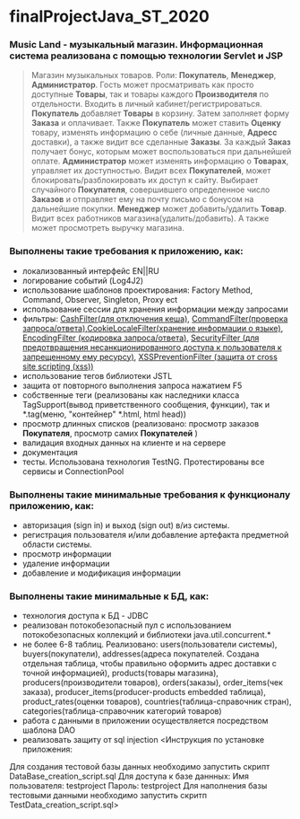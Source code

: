 # finalProjectJava_ST_2020 
### Music Land - музыкальный магазин. Информационная система реализована с помощью технологии Servlet и JSP 
> Магазин музыкальных товаров. Роли: **Покупатель**, **Менеджер**, **Администратор**.
Гость может просматривать как просто доступные **Товары**, так и товары каждого **Производителя** по отдельности. Входить в личный кабинет/регистрироваться. **Покупатель** добавляет **Товары**  в корзину. Затем заполняет форму **Заказа** и оплачивает. Также **Покупатель** может ставить **Оценку** товару, изменять информацию о себе (личные данные, **Адресс** доставки), а также видит все сделанные **Заказы**. За каждый **Заказ** получает бонус, которым может воспользоваться при дальнейшей оплате.
**Администратор** может изменять информацию о **Товарах**, управляет их доступностью. Видит всех **Покупателей**, может блокировать/разблокировать их доступ к сайту. Выбирает случайного **Покупателя**, совершившего определенное число **Заказов** и отправляет ему на почту письмо с бонусом на дальнейшие покупки.
**Менеджер** может добавить/удалить **Товар**. Видит всех работников магазина(удалить/добавить). А также может просмотреть выручку магазина.
### Выполнены такие требования к приложению, как:
* локализованный интерфейс EN||RU
* логирование событий (Log4J2)
* использование шаблонов проектирования: Factory Method, Command, Observer, Singleton, Proxy ect
* использование сессии для хранения информации между запросами
* фильтры: [CashFilter(для отключения кеша)](https://github.com/Lizaveta-CR/finalProjectJava_ST_2020/blob/master/src/main/java/by/tsvirko/music_shop/filter/CashFilter.java), [CommandFilter(проверка запроса/ответа)](https://github.com/Lizaveta-CR/finalProjectJava_ST_2020/blob/master/src/main/java/by/tsvirko/music_shop/filter/CommandFilter.java),[CookieLocaleFilter(хранение информации о языке)](https://github.com/Lizaveta-CR/finalProjectJava_ST_2020/blob/master/src/main/java/by/tsvirko/music_shop/filter/CookieLocaleFilter.java), [EncodingFilter (кодировка запроса/ответа)](https://github.com/Lizaveta-CR/finalProjectJava_ST_2020/blob/master/src/main/java/by/tsvirko/music_shop/filter/EncodingFilter.java), [SecurityFilter (для предотвращения несанкционированного доступа к пользователя к запрещенному ему ресурсу)](https://github.com/Lizaveta-CR/finalProjectJava_ST_2020/blob/master/src/main/java/by/tsvirko/music_shop/filter/SecurityFilter.java), [XSSPreventionFilter (защита от cross site scripting (xss))](https://github.com/Lizaveta-CR/finalProjectJava_ST_2020/blob/master/src/main/java/by/tsvirko/music_shop/filter/XSSPreventionFilter.java) 
* использование тегов библиотеки JSTL
* защита от повторного выполнения запроса нажатием F5
* собственные теги (реализованы как наследники класса TagSupport(вывод приветственного сообщения, функции), так и *.tag(меню, "контейнер" *.html, html head))
* просмотр длинных списков (реализовано: просмотр заказов **Покупателя**, просмотр самих **Покупателей** )
* валидация входных данных на клиенте и на сервере
* документация
* тесты. Использована технология TestNG. Протестированы все сервисы и ConnectionPool
### Выполнены такие минимальные требования к функционалу приложению, как:
* авторизация (sign in) и выход (sign out) в/из системы.
* регистрация пользователя и/или добавление артефакта предметной области системы.
* просмотр информации
* удаление информации
* добавление и модификация информации
### Выполнены такие минимальные к БД, как:
* технология доступа к БД  - JDBC
* реализован потокобезопасный пул с использованием потокобезопасных коллекций и библиотеки java.util.concurrent.*
* не более 6-8 таблиц. Реализовано: users(пользователи системы), buyers(покупатели), addresses(адреса покупателей. Создана отдельная таблица, чтобы правильно оформить адрес доставки с точной информацией), products(товары магазина), producers(производители товаров), orders(заказы), order_items(чек заказа), producer_items(producer-products embedded таблица), product_rates(оценки товаров), countries(таблица-справочник стран), categories(таблица-справочник категорий товаров)
* работа с данными в приложении осуществляется посредством шаблона DAO 
* реализовать защиту от sql injection
<Инструкция по установке приложения:

Для создания тестовой базы данных необходимо запустить скрипт DataBase_creation_script.sql Для доступа к базе даннных: Имя пользователя: testproject Пароль: testproject
Для наполнения базы тестовыми данными необходимо запустить скритп TestData_creation_script.sql>
